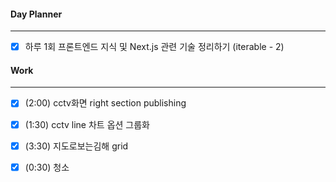 
#### Day Planner
---
- [x] 하루 1회 프론트엔드 지식 및 Next.js 관련 기술 정리하기 (iterable - 2)


#### Work
---
- [x] (2:00) cctv화면 right section publishing
- [x] (1:30) cctv line 차트 옵션 그룹화
- [x] (3:30) 지도로보는김해 grid  
- [x] (0:30) 청소

